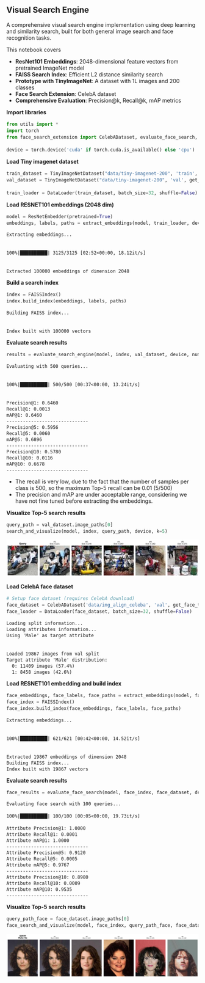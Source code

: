 ## Visual Search Engine

A comprehensive visual search engine implementation using deep learning and similarity search, built for both general image search and face recognition tasks.

This notebook covers

- **ResNet101 Embeddings**: 2048-dimensional feature vectors from pretrained ImageNet model
- **FAISS Search Index**: Efficient L2 distance similarity search  
- **Prototype with TinyImageNet**: A dataset with 1L images and 200 classes
- **Face Search Extension**: CelebA dataset
- **Comprehensive Evaluation**: Precision@k, Recall@k, mAP metrics

**Import libraries**


```python
from utils import *
import torch
from face_search_extension import CelebADataset, evaluate_face_search, get_face_transforms, face_search_and_visualize

device = torch.device('cuda' if torch.cuda.is_available() else 'cpu')
```

**Load Tiny imagenet dataset**


```python
train_dataset = TinyImageNetDataset("data/tiny-imagenet-200", 'train', get_transforms('train'))
val_dataset = TinyImageNetDataset("data/tiny-imagenet-200", 'val', get_transforms('val'))

train_loader = DataLoader(train_dataset, batch_size=32, shuffle=False)
```

**Load RESNET101 embeddings (2048 dim)**


```python
model = ResNetEmbedder(pretrained=True)
embeddings, labels, paths = extract_embeddings(model, train_loader, device)
```
    Extracting embeddings...


    100%|██████████| 3125/3125 [02:52<00:00, 18.12it/s]


    Extracted 100000 embeddings of dimension 2048


**Build a search index**


```python
index = FAISSIndex()
index.build_index(embeddings, labels, paths)
```

    Building FAISS index...


    Index built with 100000 vectors


**Evaluate search results**


```python
results = evaluate_search_engine(model, index, val_dataset, device, num_queries = 500, k_values = [1, 5, 10])
```

    Evaluating with 500 queries...


    100%|██████████| 500/500 [00:37<00:00, 13.24it/s]


    Precision@1: 0.6460
    Recall@1: 0.0013
    mAP@1: 0.6460
    ------------------------------
    Precision@5: 0.5956
    Recall@5: 0.0060
    mAP@5: 0.6896
    ------------------------------
    Precision@10: 0.5780
    Recall@10: 0.0116
    mAP@10: 0.6678
    ------------------------------


- The recall is very low, due to the fact that the number of samples per class is 500, so the maximum Top-5 recall can be 0.01 (5/500)
- The precision and mAP are under acceptable range, considering we have not fine tuned before extracting the embeddings.

**Visualize Top-5 search results**


```python
query_path = val_dataset.image_paths[0]
search_and_visualize(model, index, query_path, device, k=5)
```


    
![png](assets/search/visual_search_engine_14_0.png)
    


**Load CelebA face dataset**


```python
# Setup face dataset (requires CelebA download)
face_dataset = CelebADataset('data/img_align_celeba', 'val', get_face_transforms('val'))
face_loader = DataLoader(face_dataset, batch_size=32, shuffle=False)
```

    Loading split information...
    Loading attributes information...
    Using 'Male' as target attribute


    Loaded 19867 images from val split
    Target attribute 'Male' distribution:
      0: 11409 images (57.4%)
      1: 8458 images (42.6%)


**Load RESNET101 embedding and build index**


```python
face_embeddings, face_labels, face_paths = extract_embeddings(model, face_loader, device)
face_index = FAISSIndex()
face_index.build_index(face_embeddings, face_labels, face_paths)
```

    Extracting embeddings...


    100%|██████████| 621/621 [00:42<00:00, 14.52it/s]


    Extracted 19867 embeddings of dimension 2048
    Building FAISS index...
    Index built with 19867 vectors


**Evaluate search results**


```python
face_results = evaluate_face_search(model, face_index, face_dataset, device)
```

    Evaluating face search with 100 queries...

    100%|██████████| 100/100 [00:05<00:00, 19.73it/s]

    Attribute Precision@1: 1.0000
    Attribute Recall@1: 0.0001
    Attribute mAP@1: 1.0000
    ------------------------------
    Attribute Precision@5: 0.9120
    Attribute Recall@5: 0.0005
    Attribute mAP@5: 0.9767
    ------------------------------
    Attribute Precision@10: 0.8980
    Attribute Recall@10: 0.0009
    Attribute mAP@10: 0.9535
    ------------------------------


**Visualize Top-5 search results**


```python
query_path_face = face_dataset.image_paths[0]
face_search_and_visualize(model, face_index, query_path_face, face_dataset, device, k=5)
```
    
![png](assets/search/visual_search_engine_22_0.png)

